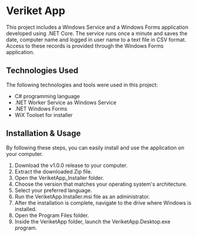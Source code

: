 # Veriket App

This project includes a Windows Service and a Windows Forms application developed using .NET Core. The service runs once a minute and saves the date, computer name and logged in user name to a text file in CSV format. Access to these records is provided through the Windows Forms application.

## Technologies Used

The following technologies and tools were used in this project:

- C# programming language
- .NET Worker Service as Windows Service
- .NET Windows Forms
- WiX Toolset for installer

## Installation & Usage

By following these steps, you can easily install and use the application on your computer.

1. Download the v1.0.0 release to your computer.
2. Extract the downloaded Zip file.
3. Open the VeriketApp_Installer folder.
4. Choose the version that matches your operating system's architecture.
5. Select your preferred language.
6. Run the VeriketApp.Installer.msi file as an administrator.
7. After the installation is complete, navigate to the drive where Windows is installed.
8. Open the Program Files folder.
9. Inside the VeriketApp folder, launch the VeriketApp.Desktop.exe program.